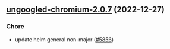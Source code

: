 

## [ungoogled-chromium-2.0.7](https://github.com/truecharts/charts/compare/ungoogled-chromium-2.0.6...ungoogled-chromium-2.0.7) (2022-12-27)

### Chore

- update helm general non-major ([#5856](https://github.com/truecharts/charts/issues/5856))
  
  
